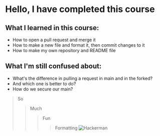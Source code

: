 # Hello, I have completed this course
## What I learned in this course:
* How to open a pull request and merge it
* How to make a new file and format it, then commit changes to it
* How to make my own repository and README file

## What I'm still confused about:
* What's the difference in pulling a request in main and in the forked?
* And which one is better to do?
* How do we secure our main?

> So
>> Much
>>> Fun
>>>> Formatting
![Hackerman](https://github.com/SINES-NUST/intro-to-git-abeeharaza/assets/146915650/3b76cf6f-9424-478e-a9b2-1c95cfa90ba5)
